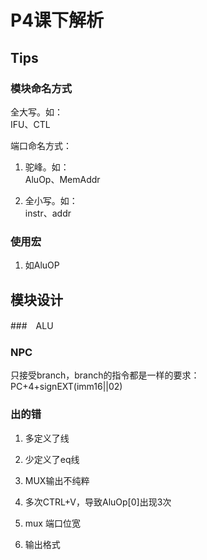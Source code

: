 # P4课下解析

## Tips

### 模块命名方式

全大写。如：  
IFU、CTL

端口命名方式：

1. 驼峰。如：  
AluOp、MemAddr

2. 全小写。如：  
instr、addr

### 使用宏

1. 如AluOP

## 模块设计

###　ALU

### NPC

只接受branch，branch的指令都是一样的要求：  
PC+4+signEXT(imm16||02)

### 出的错

1. 多定义了线

2. 少定义了eq线

3. MUX输出不纯粹

4. 多次CTRL+V，导致AluOp[0]出现3次

5. mux 端口位宽

6. 输出格式
